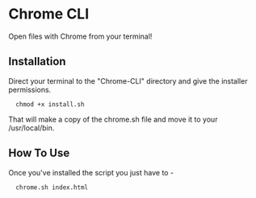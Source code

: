 # Chrome CLI

Open files with Chrome from your terminal!

## Installation

Direct your terminal to the "Chrome-CLI" directory and give the installer permissions.

```
  chmod +x install.sh
```

That will make a copy of the chrome.sh file and move it to your /usr/local/bin.

## How To Use

Once you've installed the script you just have to -

```
  chrome.sh index.html
```